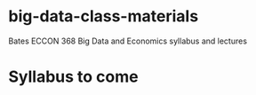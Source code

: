 # big-data-class-materials
Bates ECCON 368 Big Data and Economics syllabus and lectures
# Syllabus to come
